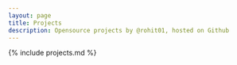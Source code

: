 ```yaml
---
layout: page
title: Projects
description: Opensource projects by @rohit01, hosted on Github
---
```


{% include projects.md %}
